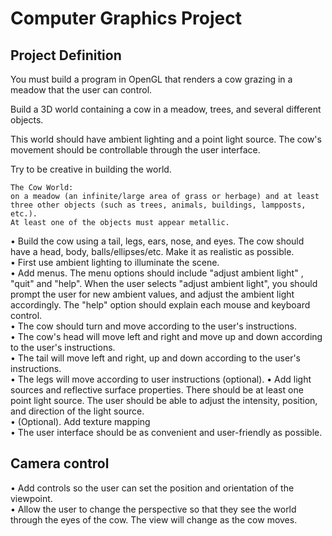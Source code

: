 # Computer Graphics Project

## Project Definition

You must build a program in OpenGL that renders a cow grazing in a meadow that the user can control.

Build a 3D world containing a cow in a meadow, trees, and several different objects. 

This world should have ambient lighting and a point light source. The cow's movement should be controllable through the user interface.

Try to be creative in building the world.

```
The Cow World:
on a meadow (an infinite/large area of grass or herbage) and at least three other objects (such as trees, animals, buildings, lampposts, etc.).
At least one of the objects must appear metallic.
```
• Build the cow using a tail, legs, ears, nose, and eyes. The cow should have a head, body, balls/ellipses/etc. Make it as realistic as possible.<br>
• First use ambient lighting to illuminate the scene.<br>
• Add menus. The menu options should include "adjust ambient light" , "quit" and "help". 
When the user selects "adjust ambient light", you should prompt the user for new ambient values, and adjust the ambient light accordingly.
The "help" option should explain each mouse and keyboard control.<br>
• The cow should turn and move according to the user's instructions.<br>
• The cow's head will move left and right and move up and down according to the user's instructions.<br>
• The tail will move left and right, up and down according to the user's instructions.<br>
• The legs will move according to user instructions (optional).
• Add light sources and reflective surface properties. There should be at least one point light source. The user should be able to adjust the intensity, position, and direction of the light source.<br>
• (Optional). Add texture mapping<br>
• The user interface should be as convenient and user-friendly as possible.

## Camera control

• Add controls so the user can set the position and orientation of the viewpoint.<br>
• Allow the user to change the perspective so that they see the world through the eyes of the cow. The view will change as the cow moves.
